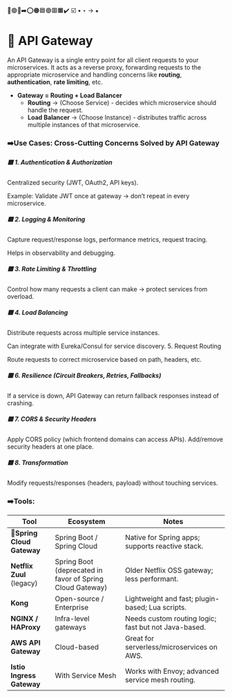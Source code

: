 🔵🟢🔴➡️⭕🟠🟦🟣🟥🟧✔️ ☑️ • ‣ → ⁕

# 🧰 API Gateway

An API Gateway is a single entry point for all client requests to your microservices. It acts as a reverse proxy,
forwarding requests to the appropriate microservice and handling concerns like **routing**, **authentication**, **rate limiting**, etc.

- **Gateway = Routing + Load Balancer**
  - **Routing** → (Choose Service) - decides which microservice should handle the request.
  - **Load Balancer** → (Choose Instance) - distributes traffic across multiple instances of that microservice.

### ➡️Use Cases: Cross-Cutting Concerns Solved by API Gateway

##### 🟦 1. Authentication & Authorization

Centralized security (JWT, OAuth2, API keys).

Example: Validate JWT once at gateway → don’t repeat in every microservice.

##### 🟦 2. Logging & Monitoring

Capture request/response logs, performance metrics, request tracing.

Helps in observability and debugging.

##### 🟦 3. Rate Limiting & Throttling

Control how many requests a client can make → protect services from overload.

##### 🟦 4. Load Balancing

Distribute requests across multiple service instances.

Can integrate with Eureka/Consul for service discovery. 5. Request Routing

Route requests to correct microservice based on path, headers, etc.

##### 🟦 6. Resilience (Circuit Breakers, Retries, Fallbacks)

If a service is down, API Gateway can return fallback responses instead of crashing.

##### 🟦 7. CORS & Security Headers

Apply CORS policy (which frontend domains can access APIs).
Add/remove security headers at one place.

##### 🟦 8. Transformation

Modify requests/responses (headers, payload) without touching services.

### ➡️Tools:

| **Tool**                   | **Ecosystem**                                             | **Notes**                                            |
| -------------------------- | --------------------------------------------------------- | ---------------------------------------------------- |
| **🔴Spring Cloud Gateway** | Spring Boot / Spring Cloud                                | Native for Spring apps; supports reactive stack.     |
| **Netflix Zuul** (legacy)  | Spring Boot (deprecated in favor of Spring Cloud Gateway) | Older Netflix OSS gateway; less performant.          |
| **Kong**                   | Open-source / Enterprise                                  | Lightweight and fast; plugin-based; Lua scripts.     |
| **NGINX / HAProxy**        | Infra-level gateways                                      | Needs custom routing logic; fast but not Java-based. |
| **AWS API Gateway**        | Cloud-based                                               | Great for serverless/microservices on AWS.           |
| **Istio Ingress Gateway**  | With Service Mesh                                         | Works with Envoy; advanced service mesh routing.     |
